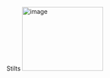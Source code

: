 Stilts 
<img width="187" height="148" alt="image" src="https://github.com/user-attachments/assets/8d8f3426-050a-42b4-b9b4-e464df3c3d86" />

